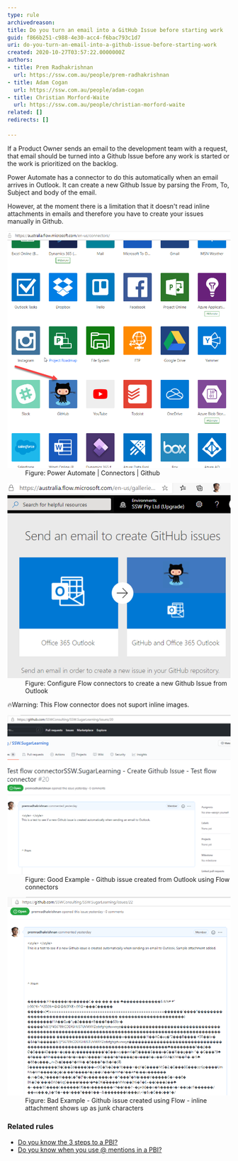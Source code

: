 ```yaml
---
type: rule
archivedreason: 
title: Do you turn an email into a GitHub Issue before starting work
guid: f866b251-c988-4e30-acc4-f6bac793c1d7
uri: do-you-turn-an-email-into-a-github-issue-before-starting-work
created: 2020-10-27T03:57:22.0000000Z
authors:
- title: Prem Radhakrishnan
  url: https://ssw.com.au/people/prem-radhakrishnan
- title: Adam Cogan
  url: https://ssw.com.au/people/adam-cogan
- title: Christian Morford-Waite
  url: https://ssw.com.au/people/christian-morford-waite
related: []
redirects: []

---
```


If a Product Owner sends an email to the development team with a request, that email should be turned into a Github Issue before any work is started or the work is prioritized on the backlog. 



Power Automate has a connector to do this automatically when an email arrives in Outlook. It can create a new Github Issue by parsing the From, To, Subject and body of the email. 




However, at the moment there is a limitation that it doesn't read inline attachments in emails and therefore you have to create your issues manually in Github.


<!--endintro-->

<dl class="image"><dt>
         <img src="email-to-github-issue2.png" alt="In Power Automate choose Github" style="width:800px;">
      </dt><dd>Figure: Power Automate | Connectors | Github<br></dd></dl><dl class="image"><dt>
         <img src="email-to-github-issue1.png" alt="Use Flow connectors in Power Automate to create a new Github Issue from Outlook">
      </dt><dd>Figure: Configure Flow connectors to create a new Github Issue from Outlook<br></dd></dl>
🔥Warning: This Flow connector does not suport inline images.


<dl class="goodImage"><dt>
         <img src="email-to-github-issue3.png" alt="Good Example - Github issue created automatically from Outlook">
      </dt>  
      <dd>Figure: Good Example - Github issue created from Outlook using Flow connectors <br></dd></dl>

 
<dl class="badImage"><dt>
         <img src="email-to-github-issue.png" alt="Bad Example - inline attachment shows up as junk characters">
      </dt>  
      <dd>Figure: Bad Example - Github issue created using Flow - inline attachment shows up as junk characters<br></dd></dl>


### Related rules


* [Do you know the 3 steps to a PBI?](/Do-you-know-the-3-steps-to-a-PBI)
* [Do you know when you use @ mentions in a PBI?](/when-you-use-@-mentions-in-a-PBI)

